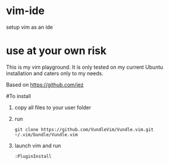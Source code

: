 # vim-ide
setup vim as an ide

# use at your own risk
This is my vim playground. It is only tested on my current Ubuntu installation and caters only to my needs.

Based on https://github.com/jez

#To install

1. copy all files to your user folder

2. run 
    ````
    git clone https://github.com/VundleVim/Vundle.vim.git ~/.vim/bundle/Vundle.vim
    ````
3. launch vim and run 
    ````
    :PluginInstall
   ````
